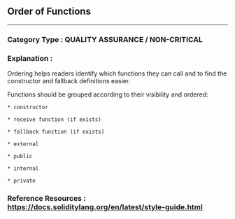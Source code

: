 ##  Order of Functions


---

### **Category Type** : QUALITY ASSURANCE / NON-CRITICAL


### **Explanation** : 


Ordering helps readers identify which functions they can call and to find the constructor and fallback definitions easier.


Functions should be grouped according to their visibility and ordered:

	* constructor

	* receive function (if exists)

	* fallback function (if exists)

	* external

	* public

	* internal

	* private



### **Reference Resources** : https://docs.soliditylang.org/en/latest/style-guide.html

